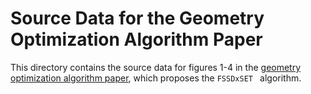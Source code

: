 # Source Data for the Geometry Optimization Algorithm Paper
This directory contains the source data for figures 1-4 in the [geometry optimization algorithm paper](https://arxiv.org/abs/2204.12074), which proposes the `FSSDxSET ` algorithm.
